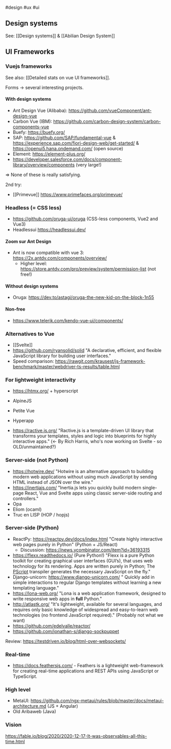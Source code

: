 #design #ux #ui

## Design systems

See: [[Design systems]] & [[Abilian Design System]]

## UI Frameworks

### Vuejs frameworks

See also: [[Detailed stats on vue UI frameworks]].

Forms -> several interesting projects.

#### With design systems

- Ant Design Vue (Alibaba): https://github.com/vueComponent/ant-design-vue
- Carbon Vue (IBM): https://github.com/carbon-design-system/carbon-components-vue
- Buefy: https://buefy.org/
- SAP: https://github.com/SAP/fundamental-vue & https://experience.sap.com/fiori-design-web/get-started/ & https://openui5.hana.ondemand.com/ (open source)
- Element: https://element-plus.org/
- https://developer.salesforce.com/docs/component-library/overview/components (very large!)

=> None of these is really satisfying.

2nd try:

- [[Primevue]] https://www.primefaces.org/primevue/

### Headless (= CSS less)

- https://github.com/oruga-ui/oruga (CSS-less components, Vue2 and Vue3)
- Headlessui <https://headlessui.dev/>

#### Zoom sur Ant Design

- Ant is now compatible with vue 3: https://2x.antdv.com/components/overview/
	- Higher level: https://store.antdv.com/pro/preview/system/permission-list (not free!)

#### Without design systems

- Oruga: https://dev.to/astagi/oruga-the-new-kid-on-the-block-1n55

#### Non-free

- https://www.telerik.com/kendo-vue-ui/components/

### Alternatives to Vue

- [[Svelte]]
- https://github.com/ryansolid/solid "A declarative, efficient, and flexible JavaScript library for building user interfaces."
- Speed comparison: https://rawgit.com/krausest/js-framework-benchmark/master/webdriver-ts-results/table.html

### For lightweight interactivity

- https://htmx.org/ + hyperscript
- AlpineJS
- Petite Vue
- Hyperapp

- https://ractive.js.org/ "Ractive.js is a template-driven UI library that transforms your templates, styles and logic into blueprints for highly interactive apps." (<- By Rich Harris, who's now working on Svelte - so OLD/unmaintained?)

### Server-side (not Python)

- https://hotwire.dev/ "Hotwire is an alternative approach to building modern web applications without using much JavaScript by sending HTML instead of JSON over the wire."
- https://inertiajs.com/ "Inertia.js lets you quickly build modern single-page React, Vue and Svelte apps using classic server-side routing and controllers."
- Opa
- Eliom (ocaml)
- Truc en LISP (HOP / hopjs)

### Server-side (Python)

- ReactPy: https://reactpy.dev/docs/index.html  "Create highly interactive web pages purely in Python" (Python + JS/React)
    - Discussion: https://news.ycombinator.com/item?id=36193315
- https://flexx.readthedocs.io/ (Pure Python!) "Flexx is a pure Python toolkit for creating graphical user interfaces (GUI’s), that uses web technology for its rendering. Apps are written purely in Python; The [PScript](https://pscript.readthedocs.io/) transpiler generates the necessary JavaScript on the fly."
- Django-unicorn: https://www.django-unicorn.com/ " Quickly add in simple interactions to regular Django templates without learning a new templating language."
- https://lona-web.org/ "Lona is a web application framework, designed to write responsive web apps in **full** Python."
- http://atlastk.org/ "It's lightweight, available for several languages, and requires only basic knowledge of widespread and easy-to-learn web technologies (no frontend JavaScript required)." (Probably not what we want)
- https://github.com/edelvalle/reactor/
- https://github.com/jonathan-s/django-sockpuppet

Review: https://testdriven.io/blog/html-over-websockets/

### Real-time

- https://docs.feathersjs.com/ - Feathers is a lightweight web-framework for creating real-time applications and REST APIs using JavaScript or TypeScript.

### High level

- MetaUI: https://github.com/ngx-metaui/rules/blob/master/docs/metaui-architecture.md (JS + Angular)
- Old Aribaweb (Java)

### Vision

https://fable.io/blog/2020/2020-12-17-It-was-observables-all-this-time.html
